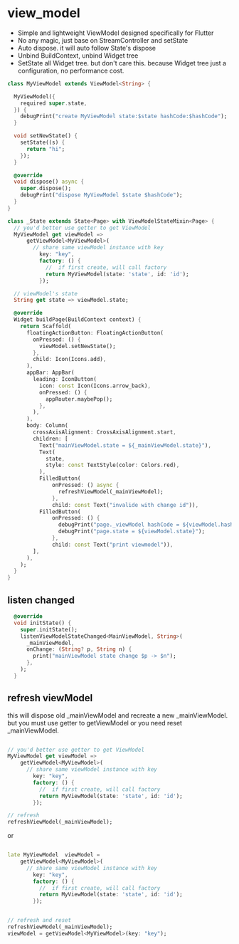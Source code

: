 # view_model

* Simple and lightweight ViewModel designed specifically for Flutter
* No any magic, just base on StreamController and setState
* Auto dispose. it will auto follow State's dispose
* Unbind BuildContext, unbind Widget tree
* SetState all Widget tree. but don't care this. because Widget tree just a configuration, no performance cost.

```dart
class MyViewModel extends ViewModel<String> {

  MyViewModel({
    required super.state,
  }) {
    debugPrint("create MyViewModel state:$state hashCode:$hashCode");
  }

  void setNewState() {
    setState((s) {
      return "hi";
    });
  }

  @override
  void dispose() async {
    super.dispose();
    debugPrint("dispose MyViewModel $state $hashCode");
  }
}
```

```dart
class _State extends State<Page> with ViewModelStateMixin<Page> {
  // you'd better use getter to get ViewModel
  MyViewModel get viewModel =>
      getViewModel<MyViewModel>(
        // share same viewModel instance with key
          key: "key",
          factory: () {
            //  if first create, will call factory
            return MyViewModel(state: 'state', id: 'id');
          });

  // viewModel's state
  String get state => viewModel.state;

  @override
  Widget buildPage(BuildContext context) {
    return Scaffold(
      floatingActionButton: FloatingActionButton(
        onPressed: () {
          viewModel.setNewState();
        },
        child: Icon(Icons.add),
      ),
      appBar: AppBar(
        leading: IconButton(
          icon: const Icon(Icons.arrow_back),
          onPressed: () {
            appRouter.maybePop();
          },
        ),
      ),
      body: Column(
        crossAxisAlignment: CrossAxisAlignment.start,
        children: [
          Text("mainViewModel.state = ${_mainViewModel.state}"),
          Text(
            state,
            style: const TextStyle(color: Colors.red),
          ),
          FilledButton(
              onPressed: () async {
                refreshViewModel(_mainViewModel);
              },
              child: const Text("invalide with change id")),
          FilledButton(
              onPressed: () {
                debugPrint("page._viewModel hashCode = ${viewModel.hashCode}");
                debugPrint("page.state = ${viewModel.state}");
              },
              child: const Text("print viewmodel")),
        ],
      ),
    );
  }
}
```

## listen changed

```dart
  @override
  void initState() {
    super.initState();
    listenViewModelStateChanged<MainViewModel, String>(
      _mainViewModel,
      onChange: (String? p, String n) {
        print("mainViewModel state change $p -> $n");
      },
    );
  }
```

## refresh viewModel

this will dispose old _mainViewModel and recreate a new _mainViewModel.
but you must use getter to getViewModel or you need reset _mainViewModel.
```dart

// you'd better use getter to get ViewModel
MyViewModel get viewModel =>
    getViewModel<MyViewModel>(
      // share same viewModel instance with key
        key: "key",
        factory: () {
          //  if first create, will call factory
          return MyViewModel(state: 'state', id: 'id');
        });

// refresh 
refreshViewModel(_mainViewModel);
```



or 

```dart

late MyViewModel  viewModel =
    getViewModel<MyViewModel>(
      // share same viewModel instance with key
        key: "key",
        factory: () {
          //  if first create, will call factory
          return MyViewModel(state: 'state', id: 'id');
        });


// refresh and reset 
refreshViewModel(_mainViewModel);
viewModel = getViewModel<MyViewModel>(key: "key");
```